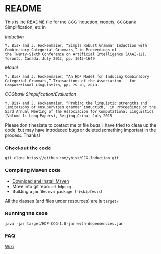 # README #

This is the README file for the CCG Induction, models, CCGbank Simplification, etc in 

*Induction*

    Y. Bisk and J. Hockenmaier, “Simple Robust Grammar Induction with Combinatory Categorial Grammars,” in Proceedings of 
    the Twenty-Sixth Conference on Artificial Intelligence (AAAI-12), Toronto, Canada, July 2012, pp. 1643–1649

*Model*

    Y. Bisk and J. Hockenmaier, “An HDP Model for Inducing Combinatory Categorial Grammars,” Transactions of the Association    for Computational Linguistics, pp. 75–88, 2013.

*CCGbank Simplification/Evaluation*

    Y. Bisk and J. Hockenmaier, “Probing the linguistic strengths and limitations of unsupervised grammar induction,” in Proceedings of the 53rd Annual Meeting of the Association for Computational Linguistics (Volume 1: Long Papers), Beijing,China, July 2015


Please don't hesitate to contact me or file bugs.  I have tried to clean up the code, but may have introduced bugs or deleted something important in the process.  Thanks!

### Checkout the code ###
```
git clone https://github.com/ybisk/CCG-Induction.git
```

### Compiling Maven code ###
* [Download and Install Maven](http://maven.apache.org/download.cgi)
* Move into git repo:  ```cd hdpccg ```
* Building a jar file: ```mvn package [-DskipTests]```

All the classes (and files under resources) are in ```target/```

### Running the code ###
```java -jar target/HDP-CCG-1.0-jar-with-dependencies.jar```


### FAQ ###
[Wiki](https://github.com/ybisk/CCG-Induction/wiki)
